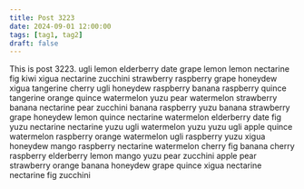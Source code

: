 ```yaml
---
title: Post 3223
date: 2024-09-01 12:00:00
tags: [tag1, tag2]
draft: false
---
```

This is post 3223.
ugli
lemon
elderberry
date
grape
lemon
lemon
nectarine
fig
kiwi
xigua
nectarine
zucchini
strawberry
raspberry
grape
honeydew
xigua
tangerine
cherry
ugli
honeydew
raspberry
banana
raspberry
quince
tangerine
orange
quince
watermelon
yuzu
pear
watermelon
strawberry
banana
nectarine
pear
zucchini
banana
raspberry
yuzu
banana
strawberry
grape
honeydew
lemon
quince
nectarine
watermelon
elderberry
date
fig
yuzu
nectarine
nectarine
yuzu
ugli
watermelon
yuzu
yuzu
ugli
apple
quince
watermelon
raspberry
orange
watermelon
ugli
raspberry
yuzu
xigua
honeydew
mango
raspberry
nectarine
watermelon
cherry
fig
banana
cherry
raspberry
elderberry
lemon
mango
yuzu
pear
zucchini
apple
pear
strawberry
orange
banana
honeydew
grape
quince
xigua
nectarine
nectarine
fig
zucchini
